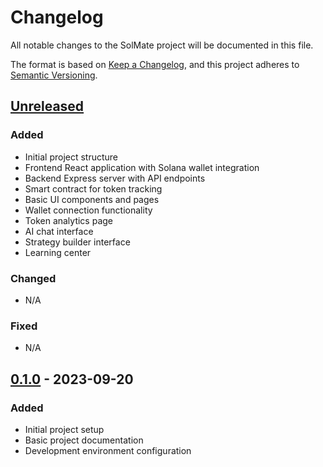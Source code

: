 # Changelog

All notable changes to the SolMate project will be documented in this file.

The format is based on [Keep a Changelog](https://keepachangelog.com/en/1.0.0/),
and this project adheres to [Semantic Versioning](https://semver.org/spec/v2.0.0.html).

## [Unreleased]

### Added
- Initial project structure
- Frontend React application with Solana wallet integration
- Backend Express server with API endpoints
- Smart contract for token tracking
- Basic UI components and pages
- Wallet connection functionality
- Token analytics page
- AI chat interface
- Strategy builder interface
- Learning center

### Changed
- N/A

### Fixed
- N/A

## [0.1.0] - 2023-09-20

### Added
- Initial project setup
- Basic project documentation
- Development environment configuration

[Unreleased]: https://github.com/SolMate-tech/SolMate/compare/v0.1.0...HEAD
[0.1.0]: https://github.com/SolMate-tech/SolMate/releases/tag/v0.1.0
